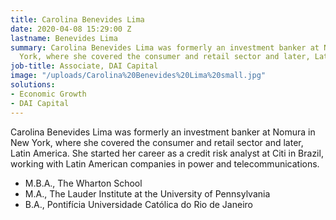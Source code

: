 ```yaml
---
title: Carolina Benevides Lima
date: 2020-04-08 15:29:00 Z
lastname: Benevides Lima
summary: Carolina Benevides Lima was formerly an investment banker at Nomura in New
  York, where she covered the consumer and retail sector and later, Latin America.
job-title: Associate, DAI Capital
image: "/uploads/Carolina%20Benevides%20Lima%20small.jpg"
solutions:
- Economic Growth
- DAI Capital
---
```


Carolina Benevides Lima was formerly an investment banker at Nomura in New York, where she covered the consumer and retail sector and later, Latin America. She started her career as a credit risk analyst at Citi in Brazil, working with Latin American companies in power and telecommunications.

* M.B.A., The Wharton School
* M.A., The Lauder Institute at the University of Pennsylvania
* B.A., Pontifícia Universidade Católica do Rio de Janeiro 